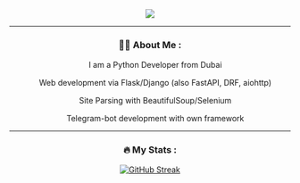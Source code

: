 <div id="header" align="center">
  <img src="https://media.giphy.com/media/ndSat6hAmqXnO/giphy.gif">

---

### :woman_technologist: About Me :

<img src="https://logos-download.com/wp-content/uploads/2016/10/Python_logo_icon.png" width="15"> I am a Python Developer from Dubai

 <img src="https://koskomp.ru/wp-content/uploads/2015/11/Google-chrome.png" width="15"> Web development via Flask/Django (also FastAPI, DRF, aiohttp)
 
 <img src="https://static.tildacdn.com/tild6136-6163-4338-b963-633534396630/425-4252314_free-png.png" width="15"> Site Parsing with BeautifulSoup/Selenium
 
 <img src="https://avatars.githubusercontent.com/u/22441832?v=4" width="15"> Telegram-bot development with own framework

---

### :fire: My Stats :


[![GitHub Streak](http://github-readme-streak-stats.herokuapp.com?user=EluciferE&theme=dark&hide_border=true)](https://git.io/streak-stats)

</div>
